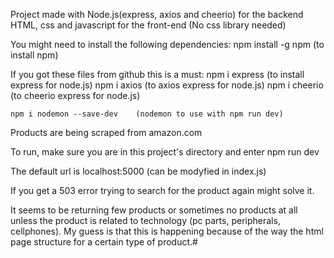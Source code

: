 Project made with Node.js(express, axios and cheerio) for the backend
HTML, css and javascript for the front-end (No css library needed)

You might need to install the following dependencies:
    npm install -g npm          (to install npm)

If you got these files from github this is a must:
    npm i express               (to install express for node.js)
    npm i axios                 (to axios express for node.js)
    npm i cheerio               (to cheerio express for node.js)

    npm i nodemon --save-dev    (nodemon to use with npm run dev)

Products are being scraped from amazon.com

To run, make sure you are in this project's directory and enter
    npm run dev

The default url is localhost:5000 (can be modyfied in index.js)

If you get a 503 error  trying to search for the product again 
might solve it.

It seems to be returning few products or sometimes no products at
all unless the product is related to technology (pc parts, peripherals,
cellphones). 
My guess is that this is happening because of the way the html page
 structure for a certain type of product.#